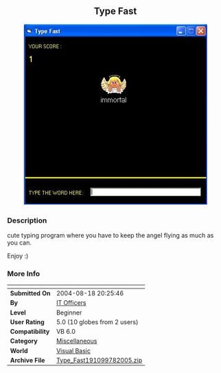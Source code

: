﻿<div align="center">

## Type Fast

<img src="PIC2005782013436154.JPG">
</div>

### Description

cute typing program where you have to keep the angel flying as much as you can.

Enjoy :)
 
### More Info
 


<span>             |<span>
---                |---
**Submitted On**   |2004-08-18 20:25:46
**By**             |[IT Officers](https://github.com/Planet-Source-Code/PSCIndex/blob/master/ByAuthor/it-officers.md)
**Level**          |Beginner
**User Rating**    |5.0 (10 globes from 2 users)
**Compatibility**  |VB 6\.0
**Category**       |[Miscellaneous](https://github.com/Planet-Source-Code/PSCIndex/blob/master/ByCategory/miscellaneous__1-1.md)
**World**          |[Visual Basic](https://github.com/Planet-Source-Code/PSCIndex/blob/master/ByWorld/visual-basic.md)
**Archive File**   |[Type\_Fast191099782005\.zip](https://github.com/Planet-Source-Code/it-officers-type-fast__1-61604/archive/master.zip)








